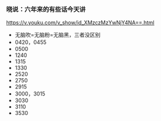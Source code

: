 ### 晓说：六年来的有些话今天讲
https://v.youku.com/v_show/id_XMzczMzYwNjY4NA==.html
- 无脑吹=无脑粉=无脑黑，三者没区别
- 0420，0455
- 0500
- 1240
- 1315
- 1330
- 2520
- 2750
- 2915
- 3000，3015
- 3030
- 3110
- 3530